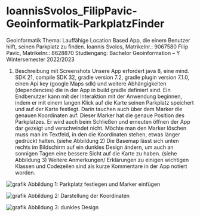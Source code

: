 # IoannisSvolos_FilipPavic-Geoinformatik-ParkplatzFinder

Geoinformatik
Thema: Lauffähige Location Based App, die einem Benutzer hilft,
seinen Parkplatz zu finden.
Ioannis Svolos, Matrikelnr.: 9067580
Filip Pavic, Matrikelnr.: 8628870
Studiengang: Bachelor Geoinformation – Y
Wintersemester 2022/2023




1. Beschreibung mit Screenshots
Unsere App erfordert java 8, eine mind. SDK 21, compile SDK 32, gradle version
7.2, gradle plugin version 7.1.0, einen Api key (google Maps sdk) und weitere
Abhängigkeiten (dependencies) die in der App in build gradle definiert sind.
Ein Endbenutzer kann mit der Interaktion mit der Anwendung beginnen, indem er mit
einem langen Klick auf die Karte seinen Parkplatz speichert und auf der Karte
festlegt. Darin tauchen auch über dem Marker die genauen Koordinaten auf. Dieser
Marker hat die genaue Position des Parkplatzes. Er wird auch beim Schließen und
erneuten öffnen der App dar gezeigt und verschwindet nicht.
Möchte man den Marker löschen muss man im Textfeld, in den die Koordinaten
stehen, etwas länger gedrückt halten. (siehe Abbildung 2)
Die Basemap lässt sich unten rechts im Bildschirm auf ein dunkles Design ändern,
um auch an sonnigen Tagen eine bessere Sicht auf die Karte zu haben.
(siehe Abbildung 3)
Weitere Anmerkungen/ Erklärungen zu einigen wichtigen Klassen und Codezeilen
sind als kurze Kommentare in der App notiert worden.

![grafik](https://user-images.githubusercontent.com/124213124/227669730-53b5c45a-4efb-4a93-b4e3-c440c54c99f5.png)
Abbildung 1: Parkplatz festlegen und Marker einfügen


![grafik](https://user-images.githubusercontent.com/124213124/227669744-a8162010-9ba9-4941-8061-5fd679e0ae55.png)
Abbildung 2: Darstellung der Koordinaten


![grafik](https://user-images.githubusercontent.com/124213124/227669755-a6fee2df-8ce6-4bee-b7e8-0b7c3c19840a.png)
Abbildung 3: dunkles Design
